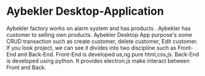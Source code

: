 # Aybekler Desktop-Application
Aybekler factory works on alarm system and has products . Aybekler has customer to selling own products. Aybekler Desktop App purpose's some CRUD transaction such as create customer,
delete customer, Edit customer. If you look project, we can see it divides into two discipline such as Front-End and Back-End. Front-End is developed us,ng pure html,css,js.
Back-End is developed using python. It provides electron.js make interact between Front and Back.

